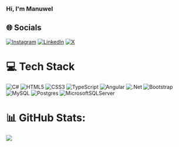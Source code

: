### Hi, I'm Manuwel 

<!--
**munyaimanuwel/munyaimanuwel** is a ✨ _special_ ✨ repository because its `README.md` (this file) appears on your GitHub profile.

Here are some ideas to get you started:

- 🔭 I’m currently working on ...
- 🌱 I’m currently learning ...
- 👯 I’m looking to collaborate on ...
- 🤔 I’m looking for help with ...
- 💬 Ask me about ...
- 📫 How to reach me: ...
- 😄 Pronouns: ...
- ⚡ Fun fact: ...
-->
## 🌐 Socials
[![Instagram](https://img.shields.io/badge/Instagram-%23E4405F.svg?logo=Instagram&logoColor=white)](https://instagram.com/manuwel_munyai) [![LinkedIn](https://img.shields.io/badge/LinkedIn-%230077B5.svg?logo=linkedin&logoColor=white)](https://linkedin.com/in/manuwel-munyai) [![X](https://img.shields.io/badge/X-black.svg?logo=X&logoColor=white)](https://x.com/manuwel96) 

# 💻 Tech Stack
![C#](https://img.shields.io/badge/c%23-%23239120.svg?style=flat&logo=csharp&logoColor=white) ![HTML5](https://img.shields.io/badge/html5-%23E34F26.svg?style=flat&logo=html5&logoColor=white) ![CSS3](https://img.shields.io/badge/css3-%231572B6.svg?style=flat&logo=css3&logoColor=white) ![TypeScript](https://img.shields.io/badge/typescript-%23007ACC.svg?style=flat&logo=typescript&logoColor=white) ![Angular](https://img.shields.io/badge/angular-%23DD0031.svg?style=flat&logo=angular&logoColor=white) ![.Net](https://img.shields.io/badge/.NET-5C2D91?style=flat&logo=.net&logoColor=white) ![Bootstrap](https://img.shields.io/badge/bootstrap-%238511FA.svg?style=flat&logo=bootstrap&logoColor=white) ![MySQL](https://img.shields.io/badge/mysql-4479A1.svg?style=flat&logo=mysql&logoColor=white) ![Postgres](https://img.shields.io/badge/postgres-%23316192.svg?style=flat&logo=postgresql&logoColor=white) ![MicrosoftSQLServer](https://img.shields.io/badge/Microsoft%20SQL%20Server-CC2927?style=flat&logo=microsoft%20sql%20server&logoColor=white)
# 📊 GitHub Stats:
![](https://github-readme-stats.vercel.app/api?username=munyaimanuwel&theme=blue_navy&hide_border=false&include_all_commits=false&count_private=false)<br/>


<!-- Proudly created with GPRM ( https://gprm.itsvg.in ) -->
